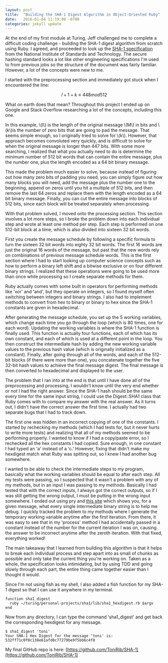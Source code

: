 ```yaml
---
layout: post
title:  "Building the SHA-1 Digest Algorithm in Object-Oriented Ruby"
date:   2016-01-04 11:19:00 -0700
categories: jekyll update
---
```


At the end of my first module at Turing, Jeff challenged me to complete a difficult coding challenge - building the SHA-1 digest algorithm from scratch using Ruby. I agreed, and proceeded to look up the [SHA-1 specification](http://nvlpubs.nist.gov/nistpubs/FIPS/NIST.FIPS.180-4.pdf) from the National Institute of Standards and Technology. The secure hashing standard looks a lot like other engineering specifications I'm used to from previous jobs so the structure of the document was fairly familiar. However, a lot of the concepts were new to me.

I started with the preprocessing section and immediately got stuck when I encountered the line:

$$ l + 1 + k \equiv 448mod512 $$

What on earth does that mean? Throughout this project I ended up on Google and Stack Overflow researching a lot of the concepts, including this one.

In this example, \\(l\\) is the length of the original message \\(M\\) in bits and \\(k\\)is the number of zero bits that are going to pad the message. That seems simple enough, so I originally tried to solve for \\(k\\). However, that approach becomes convoluted very quickly, and is difficult to solve for when the original message is longer than 447 bits. With some more searching, I realized that what you actually need to do is determine the minimum number of 512 bit words that can contain the entire message, plus the number one, plus the length encoded as a 64 bit binary message.

This made the problem much easier to solve, because instead of figuring out how many zero bits of padding you need, you can simply figure out how many blocks you will need, add the message plus the number one to the beginning, append on zeros until you hit a multiple of 512 bits, and then remove the last 64 zeros and replace them with the length encoded as a 64 bit binary message. Finally, you can cut the entire message into blocks of 512 bits, since each block will be treated separately when processing.

With that problem solved, I moved onto the processing section. This section involves a lot more steps, so I broke the problem down into each individual step and wrote at least one method per step. Each step is performed on one 512-bit block at a time, which is also divided into sixteen 32 bit words.

First you create the message schedule by following a specific formula to turn the sixteen 32 bit words into eighty 32 bit words. The first 16 words are just the original 16 words of the message, but past that the new words rely on combinations of previous message schedule words. This is the first section where I had to start looking up computer science concepts such as how to perform a binary left shift and a bitwise exclusive or on four different binary strings. I realized that these operations were going to be used more than once while processing so I create separate methods for them.

Ruby actually comes with some built in operators for performing methods like 'xor' and 'and', but they operate on integers, so I found myself often switching between integers and binary strings. I also had to implement methods to convert from hex to binary or binary to hex since the SHA-1 constants are given in hexadecimal.

After generating the message schedule, you set up the 5 working variables, which change each time you go through the loop (which is 80 times, one for each word). Updating the working variables is where the SHA-1 function is finally used. This function is actually four functions, each of which has its own constant, and each of which is used at a different point in the loop. You then construct the intermediate hash by adding the new working variable values to the previous hash value (which is originally initialized as a constant). Finally, after going through all of the words, and each of the 512-bit blocks (if there were more than one), you concatenate together the five 32-bit hash values to achieve the final message digest. The final message is then converted to hexadecimal and displayed to the user.

The problem that I ran into at the end is that until I have done all of the preprocessing and processing, I wouldn't know until the very end whether or not I had the right answer. Since the SHA-1 hash should be the same every time for the same input string, I could use the Digest::SHA1 class that Ruby comes with to compare my answer with the real answer. As it turns out, I didn't have the correct answer the first time. I actually had two separate bugs that I had to track down.

The first one was hidden in an incorrect copying of one of the constants. I started by rechecking my methods (which I had tests for, but it never hurts to write more tests) and realizing that all of my methods seemed to be performing properly. I wanted to know if I had a copy/paste error, so I rechecked all the hex constants I had copied. Sure enough, in one constant I had typed an 'a' instead of a 'c.' However, fixing that didn't make my hexdigest match what Ruby was spitting out, so I knew I had another bug somewhere.

I wanted to be able to check the intermediate steps to my program, basically what the working variables should be equal to after each step. All my tests were passing, so I suspected that it wasn't a problem with any of my methods, but in an input I was passing to my methods. Basically I had tested that with the correct inputs, I always got the correct outputs, so if I was still getting the wrong output, I must be putting in the wrong input somewhere. I ended out using pry and [this site](http://www.metamorphosite.com/one-way-hash-encryption-sha1-data-software) which shows you, for a given message, what every single intermediate binary string is to help me debug. I quickly tracked the problem to my methods where I generate the temporary working variable anytime after the first iteration. From there, it was easy to see that in my 'process' method I had accidentally passed in a constant instead of the number for the current iteration I was on, causing the answer to be incorrect anytime after the zeroth iteration. With that fixed, everything worked!

The main takeaway that I learned from building this algorithm is that it helps to break each individual process and step apart into as small of chunks as possible and only take the current thing you're working on. Taken as a whole, the specification looks intimidating, but by using TDD and going slowly through each part, the entire thing came together easier than I thought it would.

Since I'm not using fish as my shell, I also added a fish function for my SHA-1 digest so that I can use it anywhere in my terminal.

```
function sha1_digest
  ruby ~/turing/personal-projects/sha1/lib/sha1_hexdigest.rb $argv
end
```

Now from any directory, I can type the command 'sha1_digest' and get back the corresponding hexdigest for any message.

```
$ sha1_digest 'toni'
Your SHA-1 Hex Digest for the message 'toni' is:
532ff71c0f0c138e61afd0c77279be9f5bb6c4f0
```

My final GitHub repo is here: [https://github.com/ToniRib/SHA-1](https://github.com/ToniRib/SHA-1)
